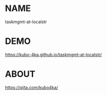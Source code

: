 # NAME
taskmgmt-at-localstr

# DEMO
https://kubo-4ka.github.io/taskmgmt-at-localstr/

# ABOUT
https://qiita.com/kubo4ka/
